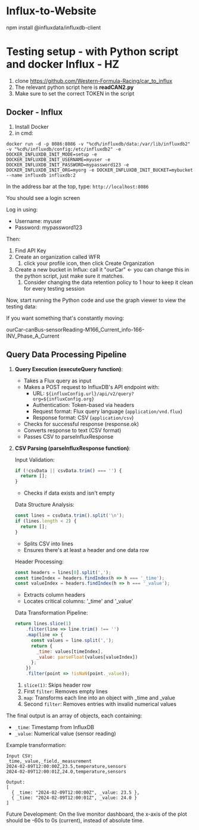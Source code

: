 # Influx-to-Website

npm install @influxdata/influxdb-client



# Testing setup - with Python script and docker Influx - HZ



1. clone https://github.com/Western-Formula-Racing/car_to_influx
2. The relevant python script here is **readCAN2.py**
3. Make sure to set the correct TOKEN in the script



## Docker - Influx

1. Install Docker
2. in cmd: 

```docker run -d -p 8086:8086 -v "%cd%/influxdb/data:/var/lib/influxdb2" -v "%cd%/influxdb/config:/etc/influxdb2" -e DOCKER_INFLUXDB_INIT_MODE=setup -e DOCKER_INFLUXDB_INIT_USERNAME=myuser -e DOCKER_INFLUXDB_INIT_PASSWORD=mypassword123 -e DOCKER_INFLUXDB_INIT_ORG=myorg -e DOCKER_INFLUXDB_INIT_BUCKET=mybucket --name influxdb influxdb:2``` 



In the address bar at the top, type: `http://localhost:8086`

You should see a login screen

Log in using:

- Username: myuser
- Password: mypassword123

Then: 

1. Find API Key
2. Create an organization called WFR
   1. click your profile icon, then click Create Organization
3. Create a new bucket in Influx: call it "ourCar" <- you can change this in the python script, just make sure it matches.
   1. Consider changing the data retention policy to 1 hour to keep it clean for every testing session



Now, start running the Python code and use the graph viewer to view the testing data:

If you want something that's constantly moving:

ourCar-canBus-sensorReading-M166_Current_info-166-INV_Phase_A_Current



## Query Data Processing Pipeline

1. **Query Execution (executeQuery function)**:
   - Takes a Flux query as input
   - Makes a POST request to InfluxDB's API endpoint with:
     * URL: `${influxConfig.url}/api/v2/query?org=${influxConfig.org}`
     * Authentication: Token-based via headers
     * Request format: Flux query language (`application/vnd.flux`)
     * Response format: CSV (`application/csv`)
   - Checks for successful response (response.ok)
   - Converts response to text (CSV format)
   - Passes CSV to parseInfluxResponse

2. **CSV Parsing (parseInfluxResponse function)**:
   
   Input Validation:
   ```javascript
   if (!csvData || csvData.trim() === '') {
     return [];
   }
   ```
   - Checks if data exists and isn't empty
   
   Data Structure Analysis:
   ```javascript
   const lines = csvData.trim().split('\n');
   if (lines.length < 2) {
     return [];
   }
   ```
   - Splits CSV into lines
   - Ensures there's at least a header and one data row
   
   Header Processing:
   ```javascript
   const headers = lines[0].split(',');
   const timeIndex = headers.findIndex(h => h === '_time');
   const valueIndex = headers.findIndex(h => h === '_value');
   ```
   - Extracts column headers
   - Locates critical columns: '_time' and '_value'
   
   Data Transformation Pipeline:
   ```javascript
   return lines.slice(1)
       .filter(line => line.trim() !== '')
       .map(line => {
         const values = line.split(',');
         return {
           _time: values[timeIndex],
           _value: parseFloat(values[valueIndex])
         };
       })
       .filter(point => !isNaN(point._value));
   ```
   1. `slice(1)`: Skips header row
   2. First `filter`: Removes empty lines
   3. `map`: Transforms each line into an object with _time and _value
   4. Second `filter`: Removes entries with invalid numerical values

The final output is an array of objects, each containing:
- `_time`: Timestamp from InfluxDB
- `_value`: Numerical value (sensor reading)

Example transformation:
```
Input CSV:
_time,_value,_field,_measurement
2024-02-09T12:00:00Z,23.5,temperature,sensors
2024-02-09T12:00:01Z,24.0,temperature,sensors

Output:
[
  { _time: "2024-02-09T12:00:00Z", _value: 23.5 },
  { _time: "2024-02-09T12:00:01Z", _value: 24.0 }
]
```


Future Development: 
On the live monitor dashboard, the x-axis of the plot should be -60s to 0s (current), instead of absolute time. 
